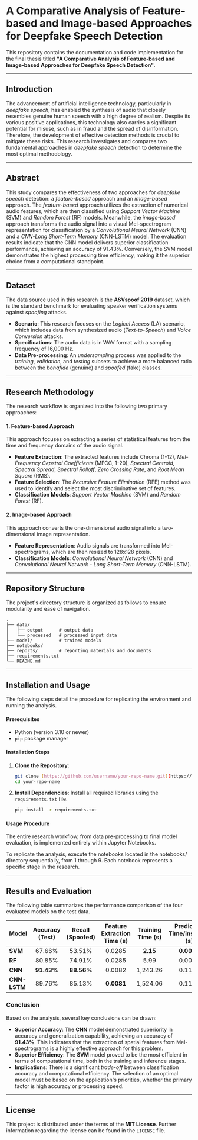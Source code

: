 # A Comparative Analysis of Feature-based and Image-based Approaches for Deepfake Speech Detection

This repository contains the documentation and code implementation for the final thesis titled **"A Comparative Analysis of Feature-based and Image-based Approaches for Deepfake Speech Detection"**.

---

## Introduction
The advancement of artificial intelligence technology, particularly in *deepfake speech*, has enabled the synthesis of audio that closely resembles genuine human speech with a high degree of realism. Despite its various positive applications, this technology also carries a significant potential for misuse, such as in fraud and the spread of disinformation. Therefore, the development of effective detection methods is crucial to mitigate these risks. This research investigates and compares two fundamental approaches in *deepfake speech* detection to determine the most optimal methodology.

---

## Abstract
This study compares the effectiveness of two approaches for *deepfake speech* detection: a *feature-based* approach and an *image-based* approach. The *feature-based* approach utilizes the extraction of numerical audio features, which are then classified using *Support Vector Machine* (SVM) and *Random Forest* (RF) models. Meanwhile, the *image-based* approach transforms the audio signal into a visual Mel-spectrogram representation for classification by a *Convolutional Neural Network* (CNN) and a *CNN-Long Short-Term Memory* (CNN-LSTM) model. The evaluation results indicate that the CNN model delivers superior classification performance, achieving an accuracy of 91.43%. Conversely, the SVM model demonstrates the highest processing time efficiency, making it the superior choice from a computational standpoint.

---

## Dataset
The data source used in this research is the **ASVspoof 2019** dataset, which is the standard benchmark for evaluating speaker verification systems against *spoofing* attacks.
* **Scenario**: This research focuses on the *Logical Access* (LA) scenario, which includes data from synthesized audio (*Text-to-Speech*) and *Voice Conversion* attacks.
* **Specifications**: The audio data is in WAV format with a sampling frequency of 16,000 Hz.
* **Data Pre-processing**: An *undersampling* process was applied to the *training*, *validation*, and *testing* subsets to achieve a more balanced ratio between the *bonafide* (genuine) and *spoofed* (fake) classes.

---

## Research Methodology
The research workflow is organized into the following two primary approaches:

#### 1. Feature-based Approach
This approach focuses on extracting a series of statistical features from the time and frequency domains of the audio signal.
* **Feature Extraction**: The extracted features include Chroma (1-12), *Mel-Frequency Cepstral Coefficients* (MFCC, 1-20), *Spectral Centroid*, *Spectral Spread*, *Spectral Rolloff*, *Zero Crossing Rate*, and *Root Mean Square* (RMS).
* **Feature Selection**: The *Recursive Feature Elimination* (RFE) method was used to identify and select the most discriminative set of features.
* **Classification Models**: *Support Vector Machine* (SVM) and *Random Forest* (RF).

#### 2. Image-based Approach
This approach converts the one-dimensional audio signal into a two-dimensional image representation.
* **Feature Representation**: Audio signals are transformed into Mel-spectrograms, which are then resized to 128x128 pixels.
* **Classification Models**: *Convolutional Neural Network* (CNN) and *Convolutional Neural Network - Long Short-Term Memory* (CNN-LSTM).

---

## Repository Structure
The project's directory structure is organized as follows to ensure modularity and ease of navigation.
    
    .
    ├── data/
    │   ├── output      # output data
    │   └── processed   # processed input data
    ├── model/          # trained models
    ├── notebooks/      
    ├── reports/        # reporting materials and documents
    ├── requirements.txt
    └── README.md

---

## Installation and Usage
The following steps detail the procedure for replicating the environment and running the analysis.

#### Prerequisites
* Python (version 3.10 or newer)
* `pip` package manager

#### Installation Steps
1.  **Clone the Repository**:
    ```bash
    git clone [https://github.com/username/your-repo-name.git](https://github.com/username/your-repo-name.git)
    cd your-repo-name
    ```
2.  **Install Dependencies**:
    Install all required libraries using the `requirements.txt` file.
    ```bash
    pip install -r requirements.txt
    ```

#### Usage Procedure
The entire research workflow, from data pre-processing to final model evaluation, is implemented entirely within Jupyter Notebooks.

To replicate the analysis, execute the notebooks located in the notebooks/ directory sequentially, from 1 through 9. Each notebook represents a specific stage in the research.

---

## Results and Evaluation
The following table summarizes the performance comparison of the four evaluated models on the test data.

| Model | Accuracy (Test) | Recall (Spoofed) | Feature Extraction Time (s) | Training Time (s) | Prediction Time/instance (s) |
| :--- | :---: | :---: | :---: | :---: | :---: |
| **SVM** | 67.66% | 53.51% | 0.0285 | **2.15** | **0.0010** |
| **RF** | 80.85% | 74.91% | 0.0285 | 5.99 | 0.0046 |
| **CNN** | **91.43%** | **88.56%** | 0.0082 | 1,243.26 | 0.1148 |
| **CNN-LSTM** | 89.76% | 85.13% | **0.0081** | 1,524.06 | 0.1184 |

### Conclusion
Based on the analysis, several key conclusions can be drawn:
* **Superior Accuracy**: The **CNN** model demonstrated superiority in accuracy and generalization capability, achieving an accuracy of **91.43%**. This indicates that the extraction of spatial features from Mel-spectrograms is a highly effective approach for this problem.
* **Superior Efficiency**: The **SVM** model proved to be the most efficient in terms of computational time, both in the training and inference stages.
* **Implications**: There is a significant *trade-off* between classification accuracy and computational efficiency. The selection of an optimal model must be based on the application's priorities, whether the primary factor is high accuracy or processing speed.

---

## License
This project is distributed under the terms of the **MIT License**. Further information regarding the license can be found in the `LICENSE` file.